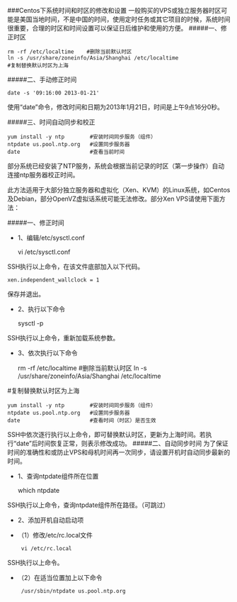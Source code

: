 ###Centos下系统时间和时区的修改和设置
一般购买的VPS或独立服务器时区可能是美国当地时间，不是中国的时间，使用定时任务或其它项目的时候，系统时间很重要，合理的时区和时间设置可以保证日后维护和使用的方便。
#####一、修正时区

    rm -rf /etc/localtime    #删除当前默认时区
    ln -s /usr/share/zoneinfo/Asia/Shanghai /etc/localtime
    #复制替换默认时区为上海

#####二、手动修正时间

    date -s '09:16:00 2013-01-21'

使用“date”命令，修改时间和日期为2013年1月21日，时间是上午9点16分0秒。

#####三、时间自动同步和校正

    yum install -y ntp        #安装时间同步服务（组件）
    ntpdate us.pool.ntp.org   #设置同步服务器
    date                      #查看当前时间

部分系统已经安装了NTP服务，系统会根据当前记录的时区（第一步操作）自动连接ntp服务器校正时间。

此方法适用于大部分独立服务器和虚拟化（Xen、KVM）的Linux系统，如Centos及Debian，部分OpenVZ虚拟话系统可能无法修改。部分Xen VPS请使用下面方法：

#####一、修正时间
* 1、编辑/etc/sysctl.conf

    vi /etc/sysctl.conf


SSH执行以上命令，在该文件底部加入以下代码。

    xen.independent_wallclock = 1

保存并退出。
* 2、执行以下命令

    sysctl -p

SSH执行以上命令，重新加载系统参数。
* 3、依次执行以下命令

    rm -rf /etc/localtime    #删除当前默认时区
    ln -s /usr/share/zoneinfo/Asia/Shanghai /etc/localtime

#复制替换默认时区为上海

    yum install -y ntp        #安装时间同步服务（组件）
    ntpdate us.pool.ntp.org   #设置同步服务器
    date                      #查看时间（时区）是否生效

SSH中依次逐行执行以上命令，即可替换默认时区，更新为上海时间。若执行“date”后时间恢复正常，则表示修改成功。
#####二、自动同步时间
为了保证时间的准确性和或防止VPS和母机时间再一次同步，请设置开机时自动同步最新的时间。
* 1、查询ntpdate组件所在位置

    which ntpdate

SSH执行以上命令，查询ntpdate组件所在路径。（可跳过）
* 2、添加开机自动启动项
 - （1）修改/etc/rc.local文件

        vi /etc/rc.local

SSH执行以上命令。
 - （2）在适当位置加上以下命令

        /usr/sbin/ntpdate us.pool.ntp.org




